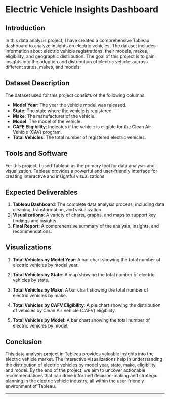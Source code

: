 

# Electric Vehicle Insights Dashboard

## Introduction

In this data analysis project, I have created a comprehensive Tableau dashboard to analyze insights on electric vehicles. The dataset includes information about electric vehicle registrations, their models, makes, eligibility, and geographic distribution. The goal of this project is to gain insights into the adoption and distribution of electric vehicles across different states, makes, and models.

## Dataset Description

The dataset used for this project consists of the following columns:
- **Model Year**: The year the vehicle model was released.
- **State**: The state where the vehicle is registered.
- **Make**: The manufacturer of the vehicle.
- **Model**: The model of the vehicle.
- **CAFE Eligibility**: Indicates if the vehicle is eligible for the Clean Air Vehicle (CAV) program.
- **Total Vehicles**: The total number of registered electric vehicles.

## Tools and Software

For this project, I used Tableau as the primary tool for data analysis and visualization. Tableau provides a powerful and user-friendly interface for creating interactive and insightful visualizations.

## Expected Deliverables

1. **Tableau Dashboard**: The complete data analysis process, including data cleaning, transformation, and visualization.
2. **Visualizations**: A variety of charts, graphs, and maps to support key findings and insights.
3. **Final Report**: A comprehensive summary of the analysis, insights, and recommendations.

## Visualizations

1. **Total Vehicles by Model Year**: A bar chart showing the total number of electric vehicles by model year.
 

2. **Total Vehicles by State**: A map showing the total number of electric vehicles by state.
 

3. **Total Vehicles by Make**: A bar chart showing the total number of electric vehicles by make.
  

4. **Total Vehicles by CAFV Eligibility**: A pie chart showing the distribution of vehicles by Clean Air Vehicle (CAFV) eligibility.


5. **Total Vehicles by Model**: A bar chart showing the total number of electric vehicles by model.


## Conclusion

This data analysis project in Tableau provides valuable insights into the electric vehicle market. The interactive visualizations help in understanding the distribution of electric vehicles by model year, state, make, eligibility, and model. By the end of the project, we aim to uncover actionable recommendations that can drive informed decision-making and strategic planning in the electric vehicle industry, all within the user-friendly environment of Tableau.

---

